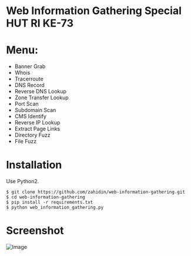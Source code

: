 # Web Information Gathering Special HUT RI KE-73

# Menu:
- Banner Grab
- Whois
- Tracerroute
- DNS Record
- Reverse DNS Lookup
- Zone Transfer Lookup
- Port Scan
- Subdomain Scan
- CMS Identify
- Reverse IP Lookup
- Extract Page Links
- Directory Fuzz
- File Fuzz

# Installation
Use Python2.
```
$ git clone https://github.com/zahidin/web-information-gathering.git
$ cd web-information-gathering
$ pip install -r requirements.txt
$ python web_information_gathering.py
```
# Screenshot
![Image](https://imgdb.net/images/4785.png)
